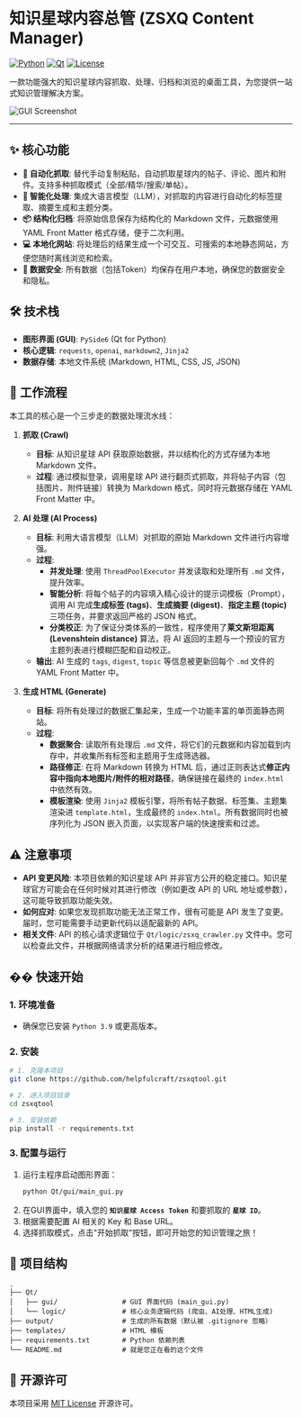 # 知识星球内容总管 (ZSXQ Content Manager)

[![Python](https://img.shields.io/badge/Python-3.9%2B-blue.svg)](https://www.python.org/downloads/) [![Qt](https://img.shields.io/badge/Qt-PySide6-green.svg)](https://www.qt.io) [![License](https://img.shields.io/badge/License-MIT-yellow.svg)](LICENSE)

一款功能强大的知识星球内容抓取、处理、归档和浏览的桌面工具，为您提供一站式知识管理解决方案。

![GUI Screenshot](https://raw.githubusercontent.com/helpfulcraft/zsxqtool/master/screenshots/main_gui.png)

---

## ✨ 核心功能

- **🚀 自动化抓取**: 替代手动复制粘贴，自动抓取星球内的帖子、评论、图片和附件。支持多种抓取模式（全部/精华/搜索/单帖）。
- **🧠 智能化处理**: 集成大语言模型（LLM），对抓取的内容进行自动化的标签提取、摘要生成和主题分类。
- **📦 结构化归档**: 将原始信息保存为结构化的 Markdown 文件，元数据使用 YAML Front Matter 格式存储，便于二次利用。
- **💻 本地化网站**: 将处理后的结果生成一个可交互、可搜索的本地静态网站，方便您随时离线浏览和检索。
- **🔐 数据安全**: 所有数据（包括Token）均保存在用户本地，确保您的数据安全和隐私。

## 🛠️ 技术栈

- **图形界面 (GUI)**: `PySide6` (Qt for Python)
- **核心逻辑**: `requests`, `openai`, `markdown2`, `Jinja2`
- **数据存储**: 本地文件系统 (Markdown, HTML, CSS, JS, JSON)

## 📖 工作流程

本工具的核心是一个三步走的数据处理流水线：

1.  **抓取 (Crawl)**
    - **目标**: 从知识星球 API 获取原始数据，并以结构化的方式存储为本地 Markdown 文件。
    - **过程**: 通过模拟登录，调用星球 API 进行翻页式抓取，并将帖子内容（包括图片、附件链接）转换为 Markdown 格式，同时将元数据存储在 YAML Front Matter 中。

2.  **AI 处理 (AI Process)**
    - **目标**: 利用大语言模型（LLM）对抓取的原始 Markdown 文件进行内容增强。
    - **过程**:
        - **并发处理**: 使用 `ThreadPoolExecutor` 并发读取和处理所有 `.md` 文件，提升效率。
        - **智能分析**: 将每个帖子的内容填入精心设计的提示词模板（Prompt），调用 AI 完成**生成标签 (tags)**、**生成摘要 (digest)**、**指定主题 (topic)** 三项任务，并要求返回严格的 JSON 格式。
        - **分类校正**: 为了保证分类体系的一致性，程序使用了**莱文斯坦距离 (Levenshtein distance)** 算法，将 AI 返回的主题与一个预设的官方主题列表进行模糊匹配和自动校正。
    - **输出**: AI 生成的 `tags`, `digest`, `topic` 等信息被更新回每个 `.md` 文件的 YAML Front Matter 中。

3.  **生成 HTML (Generate)**
    - **目标**: 将所有处理过的数据汇集起来，生成一个功能丰富的单页面静态网站。
    - **过程**:
        - **数据聚合**: 读取所有处理后 `.md` 文件，将它们的元数据和内容加载到内存中，并收集所有标签和主题用于生成筛选器。
        - **路径修正**: 在将 Markdown 转换为 HTML 后，通过正则表达式**修正内容中指向本地图片/附件的相对路径**，确保链接在最终的 `index.html` 中依然有效。
        - **模板渲染**: 使用 `Jinja2` 模板引擎，将所有帖子数据、标签集、主题集渲染进 `template.html`，生成最终的 `index.html`。所有数据同时也被序列化为 JSON 嵌入页面，以实现客户端的快速搜索和过滤。

## ⚠️ 注意事项

- **API 变更风险**: 本项目依赖的知识星球 API 并非官方公开的稳定接口。知识星球官方可能会在任何时候对其进行修改（例如更改 API 的 URL 地址或参数），这可能导致抓取功能失效。
- **如何应对**: 如果您发现抓取功能无法正常工作，很有可能是 API 发生了变更。届时，您可能需要手动更新代码以适配最新的 API。
- **相关文件**: API 的核心请求逻辑位于 `Qt/logic/zsxq_crawler.py` 文件中。您可以检查此文件，并根据网络请求分析的结果进行相应修改。

## �� 快速开始

### 1. 环境准备

- 确保您已安装 `Python 3.9` 或更高版本。

### 2. 安装

```bash
# 1. 克隆本项目
git clone https://github.com/helpfulcraft/zsxqtool.git

# 2. 进入项目目录
cd zsxqtool

# 3. 安装依赖
pip install -r requirements.txt
```

### 3. 配置与运行

1.  运行主程序启动图形界面：
    ```bash
    python Qt/gui/main_gui.py
    ```
2.  在GUI界面中，填入您的 **`知识星球 Access Token`** 和要抓取的 **`星球 ID`**。
3.  根据需要配置 AI 相关的 Key 和 Base URL。
4.  选择抓取模式，点击"开始抓取"按钮，即可开始您的知识管理之旅！

## 📂 项目结构

```
.
├── Qt/
│   ├── gui/                # GUI 界面代码 (main_gui.py)
│   └── logic/              # 核心业务逻辑代码 (爬虫、AI处理、HTML生成)
├── output/                 # 生成的所有数据（默认被 .gitignore 忽略）
├── templates/              # HTML 模板
├── requirements.txt        # Python 依赖列表
└── README.md               # 就是您正在看的这个文件
```

## 📄 开源许可

本项目采用 [MIT License](LICENSE) 开源许可。 